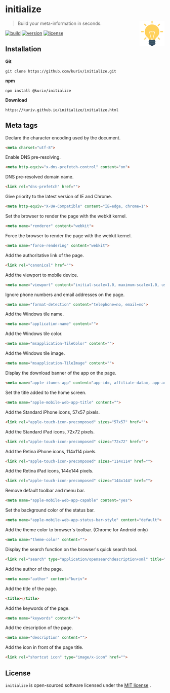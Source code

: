 # initialize

<a href="https://github.com/kuriv/initialize">
	<img src="initialize.svg" width="80" height="80" align="right">
</a>

> Build your meta-information in seconds.

[![build][build-image]][build-url]
[![version][version-image]][version-url]
[![license][license-image]][license-url]

## Installation

**Git**

```
git clone https://github.com/kuriv/initialize.git
```

**npm**

```
npm install @kuriv/initialize
```

**Download**

```
https://kuriv.github.io/initialize/initialize.html
```

## Meta tags

Declare the character encoding used by the document.

```html
<meta charset="utf-8">
```

Enable DNS pre-resolving.

```html
<meta http-equiv="x-dns-prefetch-control" content="on">
```

DNS pre-resolved domain name.

```html
<link rel="dns-prefetch" href="">
```

Give priority to the latest version of IE and Chrome.

```html
<meta http-equiv="X-UA-Compatible" content="IE=edge, chrome=1">
```

Set the browser to render the page with the webkit kernel.

```html
<meta name="renderer" content="webkit">
```

Force the browser to render the page with the webkit kernel.

```html
<meta name="force-rendering" content="webkit">
```

Add the authoritative link of the page.

```html
<link rel="canonical" href="">
```

Add the viewport to mobile device.

```html
<meta name="viewport" content="initial-scale=1.0, maximum-scale=1.0, user-scalable=0">
```

Ignore phone numbers and email addresses on the page.

```html
<meta name="format-detection" content="telephone=no, email=no">
```

Add the Windows tile name.

```html
<meta name="application-name" content="">
```

Add the Windows tile color.

```html
<meta name="msapplication-TileColor" content="">
```

Add the Windows tile image.

```html
<meta name="msapplication-TileImage" content="">
```

Display the download banner of the app on the page.

```html
<meta name="apple-itunes-app" content="app-id=, affiliate-data=, app-argument=">
```

Set the title added to the home screen.

```html
<meta name="apple-mobile-web-app-title" content="">
```

Add the Standard iPhone icons, 57x57 pixels.

```html
<link rel="apple-touch-icon-precomposed" sizes="57x57" href="">
```

Add the Standard iPad icons, 72x72 pixels.

```html
<link rel="apple-touch-icon-precomposed" sizes="72x72" href="">
```

Add the Retina iPhone icons, 114x114 pixels.

```html
<link rel="apple-touch-icon-precomposed" sizes="114x114" href="">
```

Add the Retina iPad icons, 144x144 pixels.

```html
<link rel="apple-touch-icon-precomposed" sizes="144x144" href="">
```

Remove default toolbar and menu bar.

```html
<meta name="apple-mobile-web-app-capable" content="yes">
```

Set the background color of the status bar.

```html
<meta name="apple-mobile-web-app-status-bar-style" content="default">
```

Add the theme color to browser's toolbar. (Chrome for Android only)

```html
<meta name="theme-color" content="">
```

Display the search function on the browser's quick search tool.

```html
<link rel="search" type="application/opensearchdescription+xml" title="" href="">
```

Add the author of the page.

```html
<meta name="author" content="kuriv">
```

Add the title of the page.

```html
<title></title>
```

Add the keywords of the page.

```html
<meta name="keywords" content="">
```

Add the description of the page.

```html
<meta name="description" content="">
```

Add the icon in front of the page title.

```html
<link rel="shortcut icon" type="image/x-icon" href="">
```

## License

`initialize` is open-sourced software licensed under the [MIT license](https://opensource.org/licenses/MIT) .



[build-image]: https://img.shields.io/badge/build-passing-brightgreen   "build"
[build-url]: https://github.com/kuriv/initialize	"build"
[version-image]: https://img.shields.io/badge/version-v1.0.5-blue   "version"
[version-url]: https://github.com/kuriv/initialize	"version"
[license-image]: https://img.shields.io/badge/license-MIT-green "license"
[license-url]: https://opensource.org/licenses/MIT	"license"